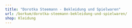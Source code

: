 ```yaml
---
title: "Dorotka Steemann - Bekleidung und Spielwaren"
url: /borkum/dorotka-steemann-bekleidung-und-spielwaren/
shop: Kleidung
---
```

